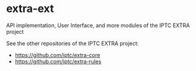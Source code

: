 # extra-ext
API implementation, User Interface, and more modules of the IPTC EXTRA project

See the other repositories of the IPTC EXTRA project:

* https://github.com/iptc/extra-core
* https://github.com/iptc/extra-rules
